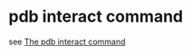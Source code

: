 # pdb interact command

see [The pdb interact command](https://til.simonwillison.net/python/pdb-interact)
